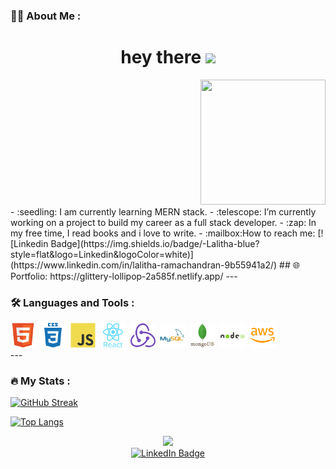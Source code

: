 ### :woman_technologist: About Me : 
<h1 align="center">
  hey there
  <img src="https://media.giphy.com/media/hvRJCLFzcasrR4ia7z/giphy.gif" width="30px"/>
</h1>

<div align="right">
  <img src="https://media.giphy.com/media/TEiaISogqJgrEuocni/giphy.gif" width="200" height="200"/>
</div>
- :seedling: I am currently learning MERN stack.
- :telescope: I’m currently working on a project to build my career as a full stack developer.
- :zap: In my free time, I read books and i love to write.
- :mailbox:How to reach me: [![Linkedin Badge](https://img.shields.io/badge/-Lalitha-blue?style=flat&logo=Linkedin&logoColor=white)](https://www.linkedin.com/in/lalitha-ramachandran-9b55941a2/)
## 🌐Portfolio:
https://glittery-lollipop-2a585f.netlify.app/
---

### :hammer_and_wrench: Languages and Tools : 
<div>
  <img src="https://github.com/devicons/devicon/blob/master/icons/html5/html5-original.svg" title="HTML5" alt="HTML" width="40" height="40"/>&nbsp;
   <img src="https://github.com/devicons/devicon/blob/master/icons/css3/css3-plain-wordmark.svg"  title="CSS3" alt="CSS" width="40" height="40"/>&nbsp;
   <img src="https://github.com/devicons/devicon/blob/master/icons/javascript/javascript-original.svg" title="JavaScript" alt="JavaScript" width="40" height="40"/>&nbsp;
  <img src="https://github.com/devicons/devicon/blob/master/icons/react/react-original-wordmark.svg" title="React" alt="React" width="40" height="40"/>&nbsp;
  <img src="https://github.com/devicons/devicon/blob/master/icons/redux/redux-original.svg" title="Redux" alt="Redux " width="40" height="40"/>&nbsp;
  <img src="https://github.com/devicons/devicon/blob/master/icons/mysql/mysql-original-wordmark.svg" title="MySQL"  alt="MySQL" width="40" height="40"/>&nbsp;
   <img src="https://github.com/devicons/devicon/blob/master/icons/mongodb/mongodb-original-wordmark.svg" title="MongoDB" alt="MongoDB" width="40" height="40"/>&nbsp;
  <img src="https://github.com/devicons/devicon/blob/master/icons/nodejs/nodejs-original-wordmark.svg" title="NodeJS" alt="NodeJS" width="40" height="40"/>&nbsp;
  <img src="https://github.com/devicons/devicon/blob/master/icons/amazonwebservices/amazonwebservices-plain-wordmark.svg" title="AWS" alt="AWS" width="40" height="40"/>&nbsp;
  
</div>
---

### :fire: My Stats :
[![GitHub Streak](http://github-readme-streak-stats.herokuapp.com?user=iamLalitha&theme=dark&background=000000)](https://git.io/streak-stats)

[![Top Langs](https://github-readme-stats.vercel.app/api/top-langs/?username=iamLalitha&layout=compact&theme=vision-friendly-dark)](https://github.com/anuraghazra/github-readme-stats)

<div id="header" align="center">
  <img src="https://media.giphy.com/media/RfT7W8lXpSSYbXbakl/giphy.gif" width="100"/>
</div>
<div id="badges" align="center">
  <a href="https://www.linkedin.com/in/lalitha-ramachandran-9b55941a2/">
    <img src="https://img.shields.io/badge/LinkedIn-blue?style=for-the-badge&logo=linkedin&logoColor=white" alt="LinkedIn Badge"/>
  </a>
</div>
<div align="center">
    <img src="https://komarev.com/ghpvc/?username=iamLalitha&style=flat-square&color=blue" alt=""/>
</div>
